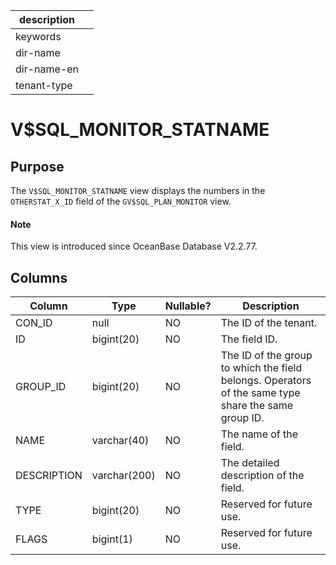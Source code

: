 |description||
|---|---|
|keywords||
|dir-name||
|dir-name-en||
|tenant-type||

# V$SQL_MONITOR_STATNAME

## Purpose

The `V$SQL_MONITOR_STATNAME` view displays the numbers in the `OTHERSTAT_X_ID` field of the `GV$SQL_PLAN_MONITOR` view.

<main id="notice" type='explain'>
  <h4>Note</h4>
  <p>This view is introduced since OceanBase Database V2.2.77. </p>
</main>

## Columns

| **Column** | **Type** | **Nullable?** | **Description** |
|-------------|--------------|----------------|---------------------------|
| CON_ID | null | NO | The ID of the tenant. |
| ID | bigint(20) | NO | The field ID. |
| GROUP_ID | bigint(20) | NO | The ID of the group to which the field belongs. Operators of the same type share the same group ID. |
| NAME | varchar(40) | NO | The name of the field. |
| DESCRIPTION | varchar(200) | NO | The detailed description of the field. |
| TYPE | bigint(20) | NO | Reserved for future use. |
| FLAGS | bigint(1) | NO | Reserved for future use. |
